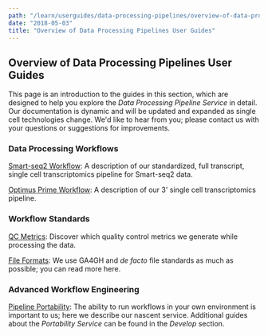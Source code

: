 ```yaml
---
path: "/learn/userguides/data-processing-pipelines/overview-of-data-processing-pipelines-user-guides"
date: "2018-05-03"
title: "Overview of Data Processing Pipelines User Guides"
---
```

## Overview of Data Processing Pipelines User Guides
This page is an introduction to the guides in this section, which are designed to help you explore the *Data Processing Pipeline Service* in detail. Our documentation is dynamic and will be updated and expanded as single cell technologies change. We'd like to hear from you; please contact us with your questions or suggestions for improvements.

### Data Processing Workflows
[Smart-seq2 Workflow](/learn/userguides/data-processing-pipelines/smart-seq2-workflow): A description of our standardized, full transcript, single cell transcriptomics pipeline for Smart-seq2 data.

[Optimus Prime Workflow](/learn/userguides/data-processing-pipelines/optimus-prime-workflow): A description of our 3' single cell transcriptomics pipeline.

### Workflow Standards
[QC Metrics](/learn/userguides/data-processing-pipelines/qc-mertics): Discover which quality control metrics we generate while processing the data.

[File Formats](/learn/userguides/data-processing-pipelines/file-formats): We use GA4GH and *de facto* file standards as much as possible; you can read more here.

### Advanced Workflow Engineering
[Pipeline Portability](/learn/userguides/data-processing-pipelines/pipeline-portability): The ability to run workflows in your own environment is important to us; here we describe our nascent service. Additional guides about the *Portability Service* can be found in the *Develop* section.




